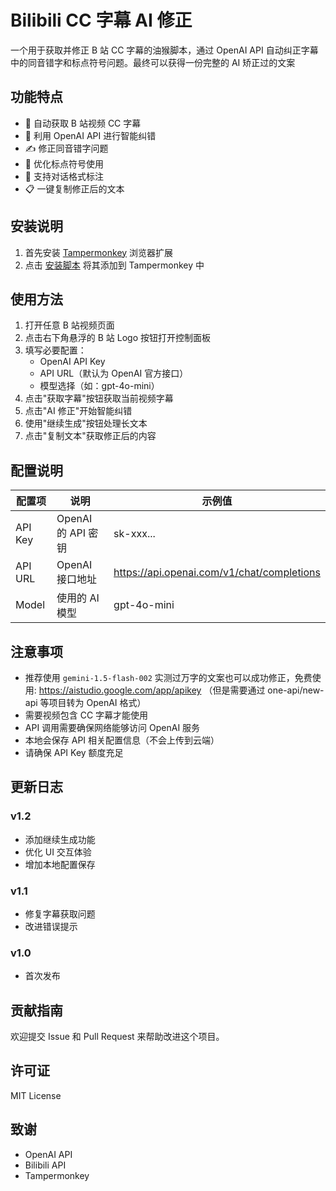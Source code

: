 # Bilibili CC 字幕 AI 修正

一个用于获取并修正 B 站 CC 字幕的油猴脚本，通过 OpenAI API 自动纠正字幕中的同音错字和标点符号问题。最终可以获得一份完整的 AI 矫正过的文案

## 功能特点

- 🎯 自动获取 B 站视频 CC 字幕
- 🤖 利用 OpenAI API 进行智能纠错
- ✍️ 修正同音错字问题
- 📝 优化标点符号使用
- 💬 支持对话格式标注
- 📋 一键复制修正后的文本

## 安装说明

1. 首先安装 [Tampermonkey](https://www.tampermonkey.net/) 浏览器扩展
2. 点击 [安装脚本](链接到你的脚本) 将其添加到 Tampermonkey 中

## 使用方法

1. 打开任意 B 站视频页面
2. 点击右下角悬浮的 B 站 Logo 按钮打开控制面板
3. 填写必要配置：
   - OpenAI API Key
   - API URL（默认为 OpenAI 官方接口）
   - 模型选择（如：gpt-4o-mini）
4. 点击"获取字幕"按钮获取当前视频字幕
5. 点击"AI 修正"开始智能纠错
6. 使用"继续生成"按钮处理长文本
7. 点击"复制文本"获取修正后的内容

## 配置说明

| 配置项 | 说明 | 示例值 |
|--------|------|--------|
| API Key | OpenAI 的 API 密钥 | sk-xxx... |
| API URL | OpenAI 接口地址 | https://api.openai.com/v1/chat/completions |
| Model | 使用的 AI 模型 | gpt-4o-mini |

## 注意事项

- 推荐使用 `gemini-1.5-flash-002` 实测过万字的文案也可以成功修正，免费使用: https://aistudio.google.com/app/apikey （但是需要通过 one-api/new-api 等项目转为 OpenAI 格式）
- 需要视频包含 CC 字幕才能使用
- API 调用需要确保网络能够访问 OpenAI 服务
- 本地会保存 API 相关配置信息（不会上传到云端）
- 请确保 API Key 额度充足

## 更新日志

### v1.2
- 添加继续生成功能
- 优化 UI 交互体验
- 增加本地配置保存

### v1.1 
- 修复字幕获取问题
- 改进错误提示

### v1.0
- 首次发布

## 贡献指南

欢迎提交 Issue 和 Pull Request 来帮助改进这个项目。

## 许可证

MIT License

## 致谢

- OpenAI API
- Bilibili API
- Tampermonkey 